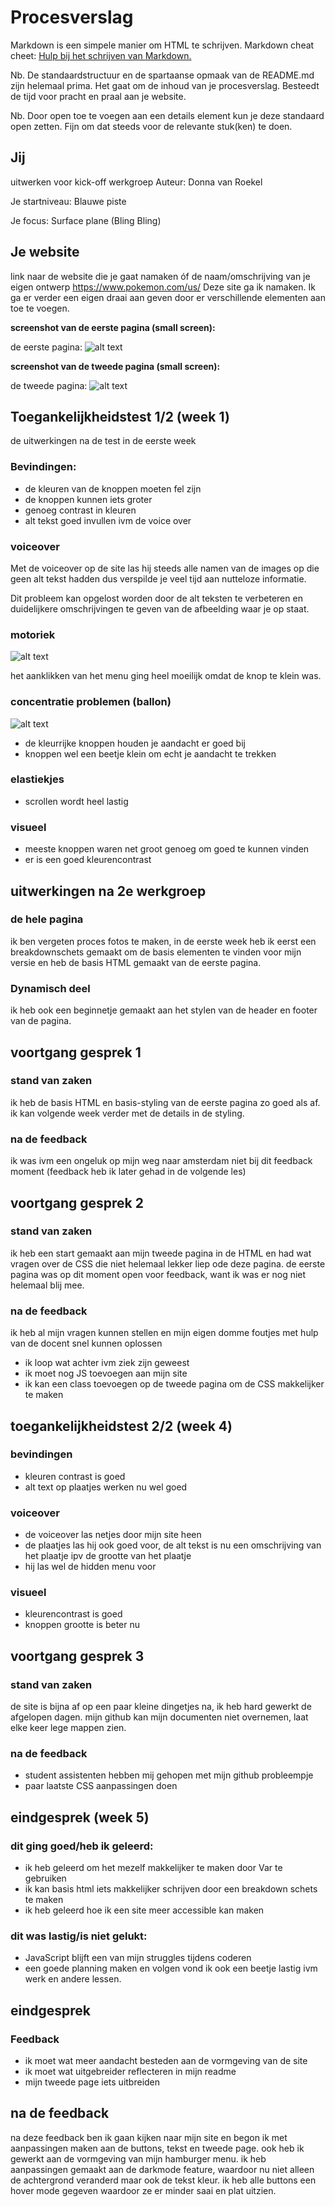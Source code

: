 
# **Procesverslag**


Markdown is een simpele manier om HTML te schrijven.
Markdown cheat cheet: [Hulp bij het schrijven van Markdown.](https://github.com/adam-p/markdown-here/wiki/Markdown-Cheatsheet#links)

Nb. De standaardstructuur en de spartaanse opmaak van de README.md zijn helemaal prima. Het gaat om de inhoud van je procesverslag. Besteedt de tijd voor pracht en praal aan je website.

Nb. Door open toe te voegen aan een details element kun je deze standaard open zetten. Fijn om dat steeds voor de relevante stuk(ken) te doen.

## **Jij**

uitwerken voor kick-off werkgroep
Auteur:
Donna van Roekel

Je startniveau:
Blauwe piste

Je focus:
Surface plane (Bling Bling)

## **Je website**

link naar de website die je gaat namaken óf de naam/omschrijving van je eigen ontwerp https://www.pokemon.com/us/ Deze site ga ik namaken. Ik ga er verder een eigen draai aan geven door er verschillende elementen aan toe te voegen.

**screenshot van de eerste pagina (small screen):** 

de eerste pagina: ![alt text](images/sitess1.png)

**screenshot van de tweede pagina (small screen):**

de tweede pagina: ![alt text](images/sitess2.png)

## **Toegankelijkheidstest 1/2 (week 1)**


de uitwerkingen na de test in de eerste week

### **Bevindingen:**
* de kleuren van de knoppen moeten fel zijn
* de knoppen kunnen iets groter
* genoeg contrast in kleuren
* alt tekst goed invullen ivm de voice over

### **voiceover**

Met de voiceover op de site las hij steeds alle namen van de images op die geen alt tekst hadden dus verspilde je veel tijd aan nutteloze informatie.

Dit probleem kan opgelost worden door de alt teksten te verbeteren en duidelijkere omschrijvingen te geven van de afbeelding waar je op staat.

### **motoriek**
![alt text](images/test1.jpg)

het aanklikken van het menu ging heel moeilijk omdat de knop te klein was.

### **concentratie problemen (ballon)**
![alt text](images/test2.jpg)
* de kleurrijke knoppen houden je aandacht er goed bij
* knoppen wel een beetje klein om echt je aandacht te trekken

### **elastiekjes**
* scrollen wordt heel lastig

### **visueel**
* meeste knoppen waren net groot genoeg om goed te kunnen vinden
* er is een goed kleurencontrast

## **uitwerkingen na 2e werkgroep**
 ### **de hele pagina**
 ik ben vergeten proces fotos te maken, in de eerste week heb ik eerst een breakdownschets gemaakt om de basis elementen te vinden voor mijn versie en heb de basis HTML gemaakt van de eerste pagina.

 ### **Dynamisch deel**
ik heb ook een beginnetje gemaakt aan het stylen van de header en footer van de pagina.

## **voortgang gesprek 1**

### **stand van zaken**
ik heb de basis HTML en basis-styling van de eerste pagina zo goed als af. ik kan volgende week verder met de details in de styling.

### **na de feedback**
ik was ivm een ongeluk op mijn weg naar amsterdam niet bij dit feedback moment (feedback heb ik later gehad in de volgende les)

## **voortgang gesprek 2**

### **stand van zaken**
ik heb een start gemaakt aan mijn tweede pagina in de HTML en had wat vragen over de CSS die niet helemaal lekker liep ode deze pagina. de eerste pagina was op dit moment open voor feedback, want ik was er nog niet helemaal blij mee.

### **na de feedback**
ik heb al mijn vragen kunnen stellen en mijn eigen domme foutjes met hulp van de docent snel kunnen oplossen 
* ik loop wat achter ivm ziek zijn geweest
* ik moet nog JS toevoegen aan mijn site
* ik kan een class toevoegen op de tweede pagina om de CSS makkelijker te maken

## **toegankelijkheidstest 2/2 (week 4)**

### **bevindingen**
* kleuren contrast is goed
* alt text op plaatjes werken nu wel goed

### **voiceover**
* de voiceover las netjes door mijn site heen
* de plaatjes las hij ook goed voor, de alt tekst is nu een omschrijving van het plaatje ipv de grootte van het plaatje
* hij las wel de hidden menu voor

### **visueel**
* kleurencontrast is goed
* knoppen grootte is beter nu

## **voortgang gesprek 3**
### **stand van zaken**
de site is bijna af op een paar kleine dingetjes na, ik heb hard gewerkt de afgelopen dagen. mijn github kan mijn documenten niet overnemen, laat elke keer lege mappen zien.

### **na de feedback**
* student assistenten hebben mij gehopen met mijn github probleempje
* paar laatste CSS aanpassingen doen

## **eindgesprek (week 5)**
### **dit ging goed/heb ik geleerd:**
* ik heb geleerd om het mezelf makkelijker te maken door Var te gebruiken
* ik kan basis html iets makkelijker schrijven door een breakdown schets te maken
* ik heb geleerd hoe ik een site meer accessible kan maken

### **dit was lastig/is niet gelukt:**
* JavaScript blijft een van mijn struggles tijdens coderen
* een goede planning maken en volgen vond ik ook een beetje lastig ivm werk en andere lessen.

## **eindgesprek**

### Feedback
* ik moet wat meer aandacht besteden aan de vormgeving van de site
* ik moet wat uitgebreider reflecteren in mijn readme
* mijn tweede page iets uitbreiden

## na de feedback
na deze feedback ben ik gaan kijken naar mijn site en begon ik met aanpassingen maken aan de buttons, tekst en tweede page. ook heb ik gewerkt aan de vormgeving van mijn hamburger menu. ik heb aanpassingen gemaakt aan de darkmode feature, waardoor nu niet alleen de achtergrond veranderd maar ook de tekst kleur. ik heb alle buttons een hover mode gegeven waardoor ze er minder saai en plat uitzien. 
